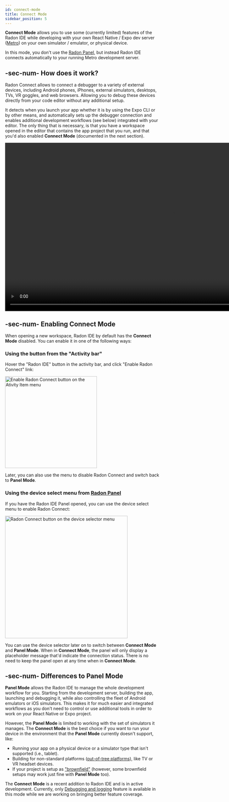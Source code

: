 ```yaml
---
id: connect-mode
title: Connect Mode
sidebar_position: 5
---
```


**Connect Mode** allows you to use some (currently limited) features of the Radon IDE while developing with your own React Native / Expo dev server ([Metro](https://metrobundler.dev/)) on your own simulator / emulator, or physical device.

In this mode, you don't use the [Radon Panel](/docs/getting-started/panel-mode), but instead Radon IDE connects automatically to your running Metro development server.

## -sec-num- How does it work?

Radon Connect allows to connect a debugger to a variety of external devices, including Android phones, iPhones, external simulators, desktops, TVs, VR goggles, and web browsers.
Allowing you to debug these devices directly from your code editor without any additional setup.

It detects when you launch your app whether it is by using the Expo CLI or by other means, and automatically sets up the debugger connection and enables additional development workflows (see below) integrated with your editor.
The only thing that is necessary, is that you have a workspace opened in the editor that contains the app project that you run, and that you'd also enabled **Connect Mode** (documented in the next section).

<video autoPlay loop width="1100" controls className="shadow-image">
  <source src="/video/radon-connect.mp4" type="video/mp4"/>
</video>

## -sec-num- Enabling Connect Mode

When opening a new workspace, Radon IDE by default has the **Connect Mode** disabled.
You can enable it in one of the following ways:

### Using the button from the "Activity bar"

Hover the "Radon IDE" button in the activity bar, and click "Enable Radon Connect" link:

<img width="300" alt="Enable Radon Connect button on the Ativity Item menu" src="/img/docs/connect_activity_item_enable.png" className="shadow-image"/>

Later, you can also use the menu to disable Radon Connect and switch back to **Panel Mode**.

### Using the device select menu from [Radon Panel](/docs/getting-started/panel-interface)

If you have the Radon IDE Panel opened, you can use the device select menu to enable Radon Connect:

<img width="400" alt="Radon Connect button on the device selector menu" src="/img/docs/connect_device_selector_enable.png" className="shadow-image"/>

You can use the device selector later on to switch between **Connect Mode** and **Panel Mode**.
When in **Connect Mode**, the panel will only display a placeholder message that'd indicate the connection status.
There is no need to keep the panel open at any time when in **Connect Mode**.

## -sec-num- Differences to **Panel Mode**

**Panel Mode** allows the Radon IDE to manage the whole development workflow for you.
Starting from the development server, building the app, launching and debugging it, while also controlling the fleet of Android emulators or iOS simulators.
This makes it for much easier and integrated workflows as you don't need to control or use additional tools in order to work on your React Native or Expo project.

However, the **Panel Mode** is limited to working with the set of simulators it manages.
The **Connect Mode** is the best choice if you want to run your device in the environment that the **Panel Mode** currently doesn't support, like:

- Running your app on a physical device or a simulator type that isn't supported (i.e., tablet).
- Building for non-standard platforms ([out-of-tree platforms](https://reactnative.dev/docs/out-of-tree-platforms)), like TV or VR headset devices.
- If your project is setup as ["brownfield"](/docs/getting-started/compatibility#brownfield-projects) (however, some brownfield setups may work just fine with **Panel Mode** too).

The **Connect Mode** is a recent addition to Radon IDE and is in active development.
Currently, only [Debugging and logging](/docs/features/debugging-and-logging) feature is available in this mode while we are working on bringing better feature coverage.
